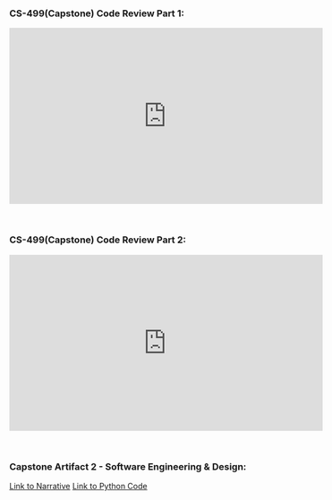 ### CS-499(Capstone) Code Review Part 1:
<iframe width="560" height="315" src="https://www.youtube.com/embed/k9iogyd2K_I" frameborder="0" allow="accelerometer; autoplay; encrypted-media; gyroscope; picture-in-picture" allowfullscreen></iframe>

<p>&nbsp;</p>

### CS-499(Capstone) Code Review Part 2:
<iframe width="560" height="315" src="https://www.youtube.com/embed/_afPZty8hCc" frameborder="0" allow="accelerometer; autoplay; encrypted-media; gyroscope; picture-in-picture" allowfullscreen></iframe>

<p>&nbsp;</p>

### Capstone Artifact 2 - Software Engineering & Design:

[Link to Narrative](https://github.com/Pbingy1788/pbingy1788.github.io/blob/master/Artifact%20%232/Bingham_William_CS499_4_2_MilestoneThree_Narrative.docx)
[Link to Python Code](https://github.com/Pbingy1788/pbingy1788.github.io/blob/master/Artifact%20%232/CS_499_Final.py#L39)
